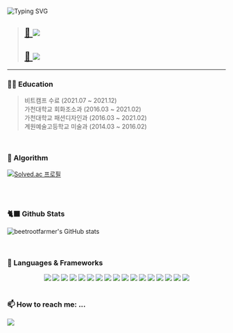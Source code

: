 
<!-- ## 👂 Chat with me!
![chat_svg](https://github.com/beetrootfarmer/beetrootfarmer/blob/main/chat.svg) -->
<div align=left>
<!-- 자기소개 시작 -->
<div>
<br>
 
![Typing SVG](https://readme-typing-svg.herokuapp.com?font=Indie+Flower&color=000000&size=30&center=true&lines=Hello+World+!&nbsp;+I'm+Hye+Ji+˙ᵕ˙+&nbsp;)
</div>
<!-- 
 [![Typing SVG](https://readme-typing-svg.herokuapp.com?font=Indie+Flower&color=000000&size=30&center=true&lines=%EB%B0%98%EA%B0%91%EC%8A%B5%EB%8B%88%EB%8B%A4!+%EA%B9%80%ED%98%9C%EC%A7%80%EC%9E%85%EB%8B%88%EB%8B%A4!;Hello+World!+I'm+Hye+Ji+%CB%99%E1%B5%95%CB%99)](https://git.io/typing-svg) -->
<!-- 자기소개 끝 -->


> <a href="https://hyejisfarm.notion.site/d1d5fc1a166a462fa67d02979924a3e4" > <h2>🌳 <img src="https://img.shields.io/badge/Portfolio-green?style=for-the-badge&logo=notion&logoColor=white"/> </h2>  </a> 
>
> <a href="https://hyejisfarm.notion.site/5971bc56453246cdb3b727ee6bb59a49" > <h2>📓 <img src="https://img.shields.io/badge/Study Note-181717?style=for-the-badge&logo=notion&logoColor=white"/> </h2>  </a>
 
<hr>

### 🧑‍🎓 Education
 > 비트캠프 수료 (2021.07 ~ 2021.12) <br>
 > 가천대학교 회화조소과 (2016.03 ~ 2021.02) <br>
 > 가천대학교 패션디자인과 (2016.03 ~ 2021.02) <br>
 > 계원예술고등학교 미술과 (2014.03 ~ 2016.02) <br>

<br>

### 💫 Algorithm
[![Solved.ac 프로필](http://mazassumnida.wtf/api/v2/generate_badge?boj=pos04118)](https://solved.ac/pos04118)

<br>
<br>


### 🐈‍⬛ Github Stats
<div align=left>
 
 ![beetrootfarmer's GitHub stats](https://github-readme-stats.vercel.app/api?username=beetrootfarmer&show_icons=true&theme=buefy)
<!--    [![Top Langs](https://github-readme-stats.vercel.app/api/top-langs/?username=beetrootfarmer&layout=compact&theme=buefy&langs_count=5)](https://github.com/anuraghazra/github-readme-stats) -->
 
 </div>

<br>

### 🔭 Languages & Frameworks
<div align="center">
<img src="https://img.shields.io/badge/java-FF6666?style=for-the-badge&logo=java&logoColor=white"/></a>
<img src="https://img.shields.io/badge/Python-0769AD?style=for-the-badge&logo=Python&logoColor=white">
<img src="https://img.shields.io/badge/javascript-FFB266?style=for-the-badge&logo=javascript&logoColor=white"/></a> 
<img src="https://img.shields.io/badge/Springboot-66FF66?style=for-the-badge&logo=Spring&logoColor=white">
<img src="https://img.shields.io/badge/Spring-6DB33F?style=for-the-badge&logo=Spring&logoColor=white">
<img src="https://img.shields.io/badge/mysql-4479A1?style=for-the-badge&logo=mysql&logoColor=white">
<img src="https://img.shields.io/badge/jquery-0769AD?style=for-the-badge&logo=jquery&logoColor=white">
<img src="https://img.shields.io/badge/github-181717?style=for-the-badge&logo=github&logoColor=white">
<img src="https://img.shields.io/badge/aws-232F3E?style=for-the-badge&logo=aws&logoColor=white">
<img src="https://img.shields.io/badge/apache tomcat-F8DC75?style=for-the-badge&logo=apachetomcat&logoColor=white">
<img src="https://img.shields.io/badge/Ajax-red?style=for-the-badge&logo=Ajax&logoColor=white">
<img src="https://img.shields.io/badge/Jquery-pink?style=for-the-badge&logo=Jquery&logoColor=white">
<img src="https://img.shields.io/badge/JWT-green?style=for-the-badge&logo=JWT&logoColor=white">
<img src="https://img.shields.io/badge/Servlet-darkblue?style=for-the-badge&logo=Servlet&logoColor=white">
<img src="https://img.shields.io/badge/css-FFFF66?style=for-the-badge&logo=css&logoColor=white"/></a>
<img src="https://img.shields.io/badge/html-E34F26?style=for-the-badge&logo=html5&logoColor=white">
<img src="https://img.shields.io/badge/bootstrap-7952B3?style=for-the-badge&logo=bootstrap&logoColor=white">

</div>

<br>


### 📫 How to reach me: ...
<a href="pos04118@gmail.com" > <img src="https://img.shields.io/badge/gmail-pink?style=for-the-badge&logo=gmail&logoColor=white"/>  </a> 

<br>
<!-- 
##### Watch my contribution graph get eaten by the snake🐍
![snake svg](https://github.com/beetrootfarmer/beetrootfarmer/blob/output/github-contribution-grid-snake.svg)
 -->
</div>
